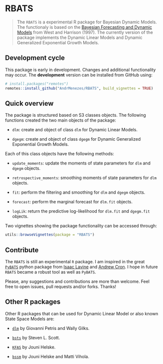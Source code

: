 
<!-- README.md is generated from README.Rmd. Please edit that file -->

# RBATS

> The `RBATS` is a experimental R package for Bayesian Dynamic Models.
> The functionaly is based on the [Bayesian Forecasting and Dynamic
> Models](http://www2.stat.duke.edu/~mw/West&HarrisonBook/) from West
> and Harrison (1997). The currently version of the package implements
> the Dynamic Linear Models and Dynamic Generalized Exponential Growth
> Models.

## Development cycle

This package is early in development. Changes and additional
functionality may occur. The **development** version can be installed
from GitHub using:

``` r
# install.packages("remotes")
remotes::install_github("AndrMenezes/RBATS", build_vignettes = TRUE)
```

## Quick overview

The package is structured based on S3 classes objects. The following
functions created the two main objects of the package:

-   `dlm`: create and object of class `dlm` for Dynamic Linear Models.

-   `dgegm`: create and object of class `dgegm` for Dynamic Generalized
    Exponential Growth Models.

Each of this class objects have the following methods:

-   `update_moments`: update the moments of state parameters for `dlm`
    and `dgegm` objects.

-   `retrospective_moments`: smoothing moments of state parameters for
    `dlm` objects.

-   `fit`: perform the filtering and smoothing for `dlm` and `dgegm`
    objects.

-   `forecast`: perform the marginal forecast for `dlm.fit` objects.

-   `logLik`: return the predictive log-likelihood for `dlm.fit` and
    `dgegm.fit` objects.

Two vignettes showing the package functionality can be accessed through:

``` r
utils::browseVignettes(package = "RBATS")
```

## Contribute

The `RBATS` is still an experimental `R` package. I am inspired in the
great [`PyBATS`](https://lavinei.github.io/pybats/) python package from
[Isaac Lavine](https://www.linkedin.com/in/isaac-lavine-70495929/) and
[Andrew Cron](https://www.linkedin.com/in/andrewjcron/). I hope in
future `RBATS` became a robust tool as well as `PyBATS`.

Please, any suggestions and contributions are more than welcome. Feel
free to open issues, pull requests and/or forks. Thanks!

## Other R packages

Other R packages that can be used for Dynamic Linear Model or also known
State Space Models are:

-   [`dlm`](https://cran.r-project.org/web/packages/dlm/index.html) by
    Giovanni Petris and Wally Gilks.

-   [`bsts`](https://cran.r-project.org/web/packages/bsts/index.html) by
    Steven L. Scott.

-   [`KFAS`](https://cran.r-project.org/web/packages/KFAS/index.html) by
    Jouni Helske.

-   [`bssm`](https://cran.r-project.org/web/packages/bssm/index.html) by
    Jouni Helske and Matti Vihola.

